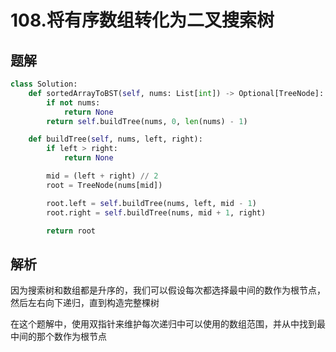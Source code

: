 # 108.将有序数组转化为二叉搜索树

## 题解

```python
class Solution:
    def sortedArrayToBST(self, nums: List[int]) -> Optional[TreeNode]:
        if not nums:
            return None
        return self.buildTree(nums, 0, len(nums) - 1)

    def buildTree(self, nums, left, right):
        if left > right:
            return None

        mid = (left + right) // 2
        root = TreeNode(nums[mid])

        root.left = self.buildTree(nums, left, mid - 1)
        root.right = self.buildTree(nums, mid + 1, right)

        return root
```

## 解析

因为搜索树和数组都是升序的，我们可以假设每次都选择最中间的数作为根节点，然后左右向下递归，直到构造完整棵树

在这个题解中，使用双指针来维护每次递归中可以使用的数组范围，并从中找到最中间的那个数作为根节点
